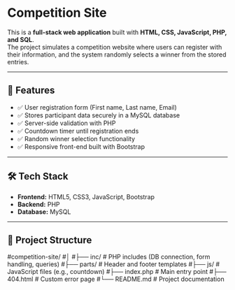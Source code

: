 # Competition Site

This is a **full-stack web application** built with **HTML, CSS, JavaScript, PHP, and SQL**.  
The project simulates a competition website where users can register with their information, and the system randomly selects a winner from the stored entries.

---

## 🚀 Features
- ✅ User registration form (First name, Last name, Email)  
- ✅ Stores participant data securely in a MySQL database  
- ✅ Server-side validation with PHP  
- ✅ Countdown timer until registration ends  
- ✅ Random winner selection functionality  
- ✅ Responsive front-end built with Bootstrap  

---

## 🛠️ Tech Stack
- **Frontend:** HTML5, CSS3, JavaScript, Bootstrap  
- **Backend:** PHP  
- **Database:** MySQL  

---

## 📂 Project Structure
#competition-site/
#│
#├── inc/                # PHP includes (DB connection, form handling, queries)
#├── parts/              # Header and footer templates
#├── js/                 # JavaScript files (e.g., countdown)
#├── index.php           # Main entry point
#├── 404.html            # Custom error page
#└── README.md           # Project documentation
